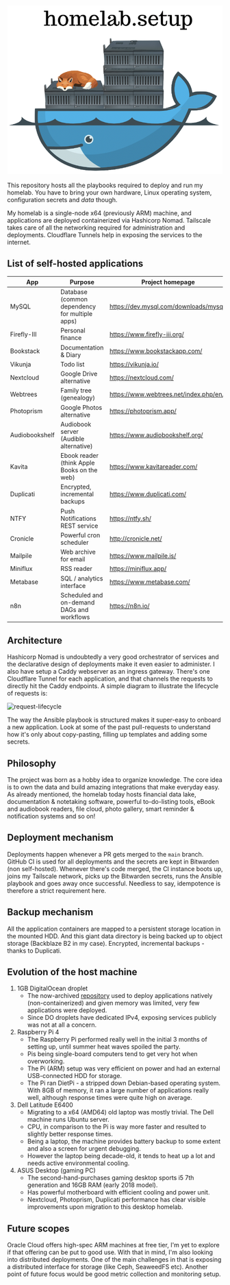 ![homelab.setup-logo](homelab.setup_logo.png)

This repository hosts all the playbooks required to deploy and run my homelab. You have to bring your own hardware, Linux operating system, configuration secrets and *data* though.

My homelab is a single-node x64 (previously ARM) machine, and applications are deployed containerized via Hashicorp Nomad. Tailscale takes care of all the networking required for administration and deployments. Cloudflare Tunnels help in exposing the services to the internet.

## List of self-hosted applications

| App            | Purpose                                        | Project homepage                       |
|----------------|------------------------------------------------|----------------------------------------|
| MySQL          | Database (common dependency for multiple apps) | https://dev.mysql.com/downloads/mysql/ |
| Firefly-III    | Personal finance                               | https://www.firefly-iii.org/           |
| Bookstack      | Documentation & Diary                          | https://www.bookstackapp.com/          |
| Vikunja        | Todo list                                      | https://vikunja.io/                    |
| Nextcloud      | Google Drive alternative                       | https://nextcloud.com/                 |
| Webtrees       | Family tree (genealogy)                        | https://www.webtrees.net/index.php/en/ |
| Photoprism     | Google Photos alternative                      | https://photoprism.app/                |
| Audiobookshelf | Audiobook server (Audible alternative)         | https://www.audiobookshelf.org/        |
| Kavita         | Ebook reader (think Apple Books on the web)    | https://www.kavitareader.com/          |
| Duplicati      | Encrypted, incremental backups                 | https://www.duplicati.com/             |
| NTFY           | Push Notifications REST service                | https://ntfy.sh/                       |
| Cronicle       | Powerful cron scheduler                        | http://cronicle.net/                   |
| Mailpile       | Web archive for email                          | https://www.mailpile.is/               |
| Miniflux       | RSS reader                                     | https://miniflux.app/                  |
| Metabase       | SQL / analytics interface                      | https://www.metabase.com/              |
| n8n            | Scheduled and on-demand DAGs and workflows     | https://n8n.io/                        |

## Architecture

Hashicorp Nomad is undoubtedly a very good orchestrator of services and the declarative design of deployments make it even easier to administer. I also have setup a Caddy webserver as an ingress gateway. There's one Cloudflare Tunnel for each application, and that channels the requests to directly hit the Caddy endpoints. A simple diagram to illustrate the lifecycle of requests is:

![request-lifecycle](https://i.imgur.com/VgvjzC6.png)

The way the Ansible playbook is structured makes it super-easy to onboard a new application. Look at some of the past pull-requests to understand how it's only about copy-pasting, filling up templates and adding some secrets.

## Philosophy

The project was born as a hobby idea to organize knowledge. The core idea is to own the data and build amazing integrations that make everyday easy. As already mentioned, the homelab today hosts financial data lake, documentation & notetaking software, powerful to-do-listing tools, eBook and audiobook readers, file cloud, photo gallery, smart reminder & notification systems and so on!

## Deployment mechanism

Deployments happen whenever a PR gets merged to the `main` branch. GitHub CI is used for all deployments and the secrets are kept in Bitwarden (non self-hosted). Whenever there's code merged, the CI instance boots up, joins my Tailscale network, picks up the Bitwarden secrets, runs the Ansible playbook and goes away once successful. Needless to say, idempotence is therefore a strict requirement here.

## Backup mechanism

All the application containers are mapped to a persistent storage location in the mounted HDD. And this giant data directory is being backed up to object storage (Backblaze B2 in my case). Encrypted, incremental backups - thanks to Duplicati.

## Evolution of the host machine

1. 1GB DigitalOcean droplet
    - The now-archived [repository](https://github.com/rounakdatta/homeserver.setup) used to deploy applications natively (non-containerized) and given memory was limited, very few applications were deployed.
    - Since DO droplets have dedicated IPv4, exposing services publicly was not at all a concern.
2. Raspberry Pi 4
    - The Raspberry Pi performed really well in the initial 3 months of setting up, until summer heat waves spoiled the party.
    - Pis being single-board computers tend to get very hot when overworking.
    - The Pi (ARM) setup was very efficient on power and had an external USB-connected HDD for storage.
    - The Pi ran DietPi - a stripped down Debian-based operating system. With 8GB of memory, it ran a large number of applications really well, although response times were quite high on average.
3. Dell Latitude E6400
    - Migrating to a x64 (AMD64) old laptop was mostly trivial. The Dell machine runs Ubuntu server.
    - CPU, in comparison to the Pi is way more faster and resulted to slightly better response times.
    - Being a laptop, the machine provides battery backup to some extent and also a screen for urgent debugging.
    - However the laptop being decade-old, it tends to heat up a lot and needs active environmental cooling.
4. ASUS Desktop (gaming PC)
    - The second-hand-purchases gaming desktop sports i5 7th generation and 16GB RAM (early 2018 model).
    - Has powerful motherboard with efficient cooling and power unit.
    - Nextcloud, Photoprism, Duplicati performance has clear visible improvements upon migration to this desktop homelab.

## Future scopes

Oracle Cloud offers high-spec ARM machines at free tier, I'm yet to explore if that offering can be put to good use. With that in mind, I'm also looking into distributed deployments. One of the main challenges in that is exposing a distributed interface for storage (like Ceph, SeaweedFS etc). Another point of future focus would be good metric collection and monitoring setup.
